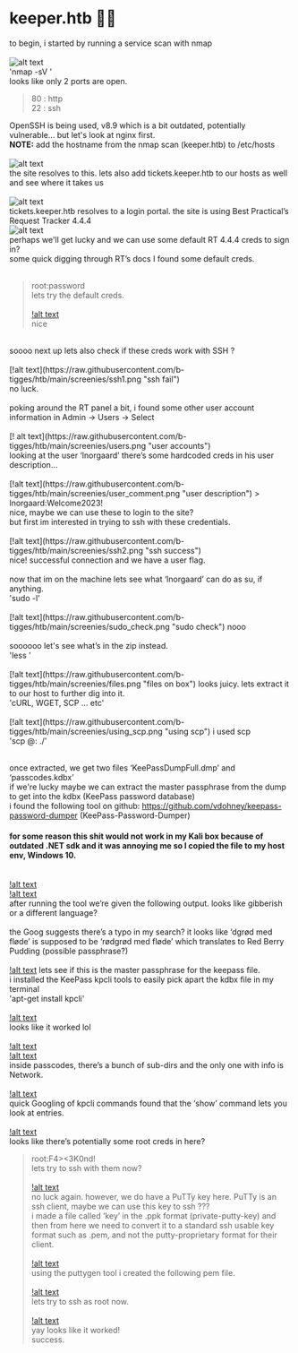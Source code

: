 # keeper.htb 🐱‍👤

to begin, i started by running a service scan with nmap <br><br>
![alt text](https://raw.githubusercontent.com/b-tigges/htb/main/screenies/nmap.png "initial nmap scan")<br>
'nmap -sV <ip>' <br>
looks like only 2 ports are open. <br>
> 80 : http <br>
> 22 : ssh <br>


OpenSSH is being used, v8.9 which is a bit outdated, potentially vulnerable… but let's look at nginx first. <br>
**NOTE:** add the hostname from the nmap scan (keeper.htb) to /etc/hosts <br><br>
![alt text](https://raw.githubusercontent.com/b-tigges/htb/main/screenies/website.png "website langing page")<br>
the site resolves to this. lets also add tickets.keeper.htb to our hosts as well and see where it takes us <br><br>
![alt text](https://raw.githubusercontent.com/b-tigges/htb/main/screenies/login_portal.png "login portal")<br>
tickets.keeper.htb resolves to a login portal. the site is using Best Practical’s Request Tracker 4.4.4 <br>
![alt text](https://raw.githubusercontent.com/b-tigges/htb/main/screenies/wiki_page.png "RT documentation")<br>
perhaps we'll get lucky and we can use some default RT 4.4.4 creds to sign in? <br>
some quick digging through RT’s docs I found some default creds. <br><br>
> root:password <br>
lets try the default creds. <br><br>
[!alt text](https://raw.githubusercontent.com/b-tigges/htb/main/screenies/login_as_root.png "default creds") <br>
nice <br>
<br>
soooo next up lets also check if these creds work with SSH ? <br><br>
[!alt text](https://raw.githubusercontent.com/b-tigges/htb/main/screenies/ssh1.png "ssh fail") <br>
no luck. <br>
<br>
poking around the RT panel a bit, i found some other user account information in Admin -> Users -> Select <br><br>
[! alt text](https://raw.githubusercontent.com/b-tigges/htb/main/screenies/users.png "user accounts") <br>
looking at the user ‘lnorgaard’ there’s some hardcoded creds in his user description… <br><br>
[!alt text](https://raw.githubusercontent.com/b-tigges/htb/main/screenies/user_comment.png "user description")
> lnorgaard:Welcome2023! <br>
nice, maybe we can use these to login to the site? <br>
but first im interested in trying to ssh with these credentials. <br><br>
[!alt text](https://raw.githubusercontent.com/b-tigges/htb/main/screenies/ssh2.png "ssh success") <br>
nice! successful connection and we have a user flag. <br>
<br>
now that im on the machine lets see what ‘lnorgaard’ can do as su, if anything. <br>
'sudo -l' <br><br>
[!alt text](https://raw.githubusercontent.com/b-tigges/htb/main/screenies/sudo_check.png "sudo check")
nooo <br>
<br>
soooooo let's see what’s in the zip instead. <br>
'less <file>' <br><br>
[!alt text](https://raw.githubusercontent.com/b-tigges/htb/main/screenies/files.png "files on box")
looks juicy. lets extract it to our host to further dig into it. <br>
'cURL, WGET, SCP … etc' <br><br>
[!alt text](https://raw.githubusercontent.com/b-tigges/htb/main/screenies/using_scp.png "using scp")
i used scp <br>
'scp <user>@<ip>:<file> ./<out-file>' <br><br>

once extracted, we get two files ‘KeePassDumpFull.dmp’ and ‘passcodes.kdbx’ <br>
if we're lucky maybe we can extract the master passphrase from the dump to get into the kdbx (KeePass password database) <br>
i found the following tool on github: https://github.com/vdohney/keepass-password-dumper (KeePass-Password-Dumper) <br>
#### for some reason this shit would not work in my Kali box because of outdated .NET sdk and it was annoying me so I copied the file to my host env, Windows 10. <br><br>
[!alt text](https://raw.githubusercontent.com/b-tigges/htb/main/screenies/keepass_crack1.png "using keepass dumper") <br>
[!alt text](https://raw.githubusercontent.com/b-tigges/htb/main/screenies/keepass_crack2.png "using keepass dumper") <br>
after running the tool we’re given the following output. looks like gibberish or a different language? <br>
<br>
the Goog suggests there’s a typo in my search? it looks like ‘dgrød med fløde’ is supposed to be ‘rødgrød med fløde’ which translates to Red Berry Pudding (possible passphrase?) <br><br>
[!alt text](https://raw.githubusercontent.com/b-tigges/htb/main/screenies/google1.png  "google results")
lets see if this is the master passphrase for the keepass file. <br>
i installed the KeePass kpcli tools to easily pick apart the kdbx file in my terminal <br>
'apt-get install kpcli' <br><br>
[!alt text](https://raw.githubusercontent.com/b-tigges/htb/main/screenies/kpcli.png "kpcli usage") <br>
looks like it worked lol <br><br>
[!alt text](https://raw.githubusercontent.com/b-tigges/htb/main/screenies/kpcli2.png "kpcli") <br>
[!alt text](https://raw.githubusercontent.com/b-tigges/htb/main/screenies/kpcli3.png "more kpcli") <br>
inside passcodes, there’s a bunch of sub-dirs and the only one with info is Network. <br><br>
[!alt text](https://raw.githubusercontent.com/b-tigges/htb/main/screenies/kpcli4.png "more more kpcli") <br>
quick Googling of kpcli commands found that the ‘show’ command lets you look at entries. <br><br>
[!alt text](https://raw.githubusercontent.com/b-tigges/htb/main/screenies/kpcli5.png "juicy stuff") <br>
looks like there’s potentially some root creds in here? <br>
> root:F4><3K0nd! <br>
lets try to ssh with them now? <br><br>
[!alt text](https://raw.githubusercontent.com/b-tigges/htb/main/screenies/ssh3.png "ssh fail again") <br>
no luck again. however, we do have a PuTTy key here. PuTTy is an ssh client, maybe we can use this key to ssh ??? <br>
i made a file called ‘key’ in the .ppk format (private-putty-key) and then from here we need to convert it to a standard ssh usable key format such as .pem, and not the putty-proprietary format for their client. <br><br>
[!alt text](https://raw.githubusercontent.com/b-tigges/htb/main/screenies/key_making.png "epic ssh key") <br>
using the puttygen tool i created the following pem file.<br><br>
[!alt text](https://raw.githubusercontent.com/b-tigges/htb/main/screenies/puttygen.png "new pem") <br>
lets try to ssh as root now. <br><br>
[!alt text](https://raw.githubusercontent.com/b-tigges/htb/main/screenies/ssh5.png "root") <br>
yay looks like it worked! <br>
success.
